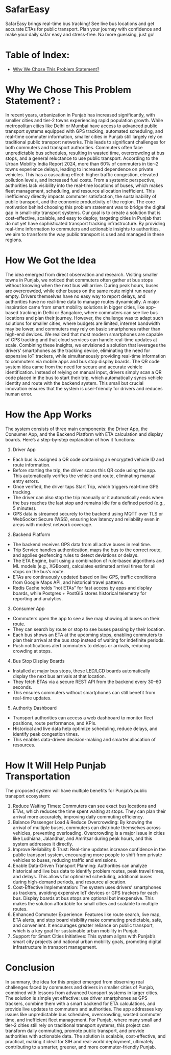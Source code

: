 # SafarEasy
SafarEasy brings real-time bus tracking! See live bus locations and get accurate ETAs for public transport. Plan your journey with confidence and make your daily safar easy and stress-free. No more guessing, just go!

# Table of Index:
  * [Why We Chose This Problem Statement?](#-Why-We-Chose-This-Problem-Statement?-:)


# Why We Chose This Problem Statement? :
In recent years, urbanization in Punjab has increased significantly, with smaller cities and tier-2 towns experiencing rapid population growth. While metropolitan cities like Delhi or Mumbai have access to advanced public transport systems equipped with GPS tracking, automated scheduling, and real-time commuter information, smaller cities in Punjab still largely rely on traditional public transport networks. This leads to significant challenges for both commuters and transport authorities.
Commuters often face unpredictable bus schedules, resulting in wasted time, overcrowding at bus stops, and a general reluctance to use public transport. According to the Urban Mobility India Report 2024, more than 60% of commuters in tier-2 towns experience delays, leading to increased dependence on private vehicles. This has a cascading effect: higher traffic congestion, elevated pollution levels, and increased fuel costs.
From a systemic perspective, authorities lack visibility into the real-time locations of buses, which makes fleet management, scheduling, and resource allocation inefficient. This inefficiency directly impacts commuter satisfaction, the sustainability of public transport, and the economic productivity of the region.
The core motivation behind choosing this problem statement was to bridge the digital gap in small-city transport systems. Our goal is to create a solution that is cost-effective, scalable, and easy to deploy, targeting cities in Punjab that do not yet have sophisticated transport tracking infrastructure. By providing real-time information to commuters and actionable insights to authorities, we aim to transform the way public transport is used and managed in these regions.

# How We Got the Idea
The idea emerged from direct observation and research. Visiting smaller towns in Punjab, we noticed that commuters often gather at bus stops without knowing when the next bus will arrive. During peak hours, buses are overcrowded, while other buses on the same route might run nearly empty. Drivers themselves have no easy way to report delays, and authorities have no real-time data to manage routes dynamically.
A major inspiration came from smart mobility solutions in bigger cities, like app-based tracking in Delhi or Bangalore, where commuters can see live bus locations and plan their journey. However, the challenge was to adapt such solutions for smaller cities, where budgets are limited, internet bandwidth may be lower, and commuters may rely on basic smartphones rather than high-end devices.
We realized that most modern smartphones are capable of GPS tracking and that cloud services can handle real-time updates at scale. Combining these insights, we envisioned a solution that leverages the drivers’ smartphones as the tracking device, eliminating the need for expensive IoT trackers, while simultaneously providing real-time information to commuters via mobile apps and bus stop display boards.
The QR code system idea came from the need for secure and accurate vehicle identification. Instead of relying on manual input, drivers simply scan a QR code placed in the bus to start their trip, which automatically syncs vehicle identity and route with the backend system. This small but crucial innovation ensures that the system is user-friendly for drivers and reduces human error.

# How the App Works
The system consists of three main components: the Driver App, the Consumer App, and the Backend Platform with ETA calculation and display boards. Here’s a step-by-step explanation of how it functions:
1. Driver App
* Each bus is assigned a QR code containing an encrypted vehicle ID and route information.
* Before starting the trip, the driver scans this QR code using the app. This automatically verifies the vehicle and route, eliminating manual entry errors.
* Once verified, the driver taps Start Trip, which triggers real-time GPS tracking.
* The driver can also stop the trip manually or it automatically ends when the bus reaches the last stop and remains idle for a defined period (e.g., 5 minutes).
* GPS data is streamed securely to the backend using MQTT over TLS or WebSocket Secure (WSS), ensuring low latency and reliability even in areas with modest network coverage.
2. Backend Platform
* The backend receives GPS data from all active buses in real time.
* Trip Service handles authentication, maps the bus to the correct route, and applies geofencing rules to detect deviations or delays.
* The ETA Engine, built using a combination of rule-based algorithms and ML models (e.g., XGBoost), calculates estimated arrival times for all stops on the bus’s route.
* ETAs are continuously updated based on live GPS, traffic conditions from Google Maps API, and historical travel patterns.
* Redis Cache holds “hot ETAs” for fast access by apps and display boards, while Postgres + PostGIS stores historical telemetry for reporting and analytics.
3. Consumer App
* Commuters open the app to see a live map showing all buses on their route.
* They can search by route or stop to see buses passing by their location.
* Each bus shows an ETA at the upcoming stops, enabling commuters to plan their arrival at the bus stop instead of waiting for indefinite periods.
* Push notifications alert commuters to delays or arrivals, reducing crowding at stops.
4. Bus Stop Display Boards
* Installed at major bus stops, these LED/LCD boards automatically display the next bus arrivals at that location.
* They fetch ETAs via a secure REST API from the backend every 30–60 seconds.
* This ensures commuters without smartphones can still benefit from real-time updates.
5. Authority Dashboard
* Transport authorities can access a web dashboard to monitor fleet positions, route performance, and KPIs.
* Historical and live data help optimize scheduling, reduce delays, and identify peak congestion times.
* This enables data-driven decision-making and smarter allocation of resources.

# How It Will Help Punjab Transportation
The proposed system will have multiple benefits for Punjab’s public transport ecosystem:
1. Reduce Waiting Times: Commuters can see exact bus locations and ETAs, which reduces the time spent waiting at stops. They can plan their arrival more accurately, improving daily commuting efficiency.
2. Balance Passenger Load & Reduce Overcrowding: By knowing the arrival of multiple buses, commuters can distribute themselves across vehicles, preventing overloading. Overcrowding is a major issue in cities like Ludhiana, Jalandhar, and Amritsar during peak hours, and this system addresses it directly.
3. Improve Reliability & Trust: Real-time updates increase confidence in the public transport system, encouraging more people to shift from private vehicles to buses, reducing traffic and emissions.
4. Enable Data-Driven Transport Planning: Authorities can analyze historical and live bus data to identify problem routes, peak travel times, and delays. This allows for optimized scheduling, additional buses during high-demand periods, and resource allocation.
5. Cost-Effective Implementation: The system uses drivers’ smartphones as trackers, avoiding expensive IoT devices or GPS trackers for each bus. Display boards at bus stops are optional but inexpensive. This makes the solution affordable for small cities and scalable to multiple routes.
6. Enhanced Commuter Experience: Features like route search, live map, ETA alerts, and stop board visibility make commuting predictable, safe, and convenient. It encourages greater reliance on public transport, which is a key goal for sustainable urban mobility in Punjab.
7. Support for Smart Cities Initiatives: This system aligns with Punjab’s smart city projects and national urban mobility goals, promoting digital infrastructure in transport management.

# Conclusion
In summary, the idea for this project emerged from observing real challenges faced by commuters and drivers in smaller cities of Punjab, combined with lessons from advanced transport systems in larger cities. The solution is simple yet effective: use driver smartphones as GPS trackers, combine them with a smart backend for ETA calculations, and provide live updates to commuters and authorities.
The app addresses key issues like unpredictable bus schedules, overcrowding, wasted commuter time, and inefficient fleet management. For Punjab, where many small and tier-2 cities still rely on traditional transport systems, this project can transform daily commuting, promote public transport, and provide authorities with actionable data.
The solution is scalable, cost-effective, and practical, making it ideal for SIH and real-world deployment, ultimately contributing to a smarter, greener, and more commuter-friendly Punjab.
